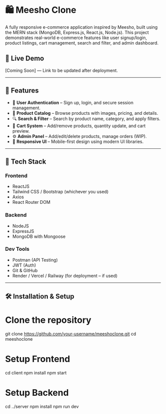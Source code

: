 # 🛍️ Meesho Clone

A fully responsive e-commerce application inspired by Meesho, built using the MERN stack (MongoDB, Express.js, React.js, Node.js). This project demonstrates real-world e-commerce features like user signup/login, product listings, cart management, search and filter, and admin dashboard.

## 🚀 Live Demo
[Coming Soon] — Link to be updated after deployment.

---

## 📌 Features

- 🔐 **User Authentication** – Sign up, login, and secure session management.
- 🛒 **Product Catalog** – Browse products with images, pricing, and details.
- 🔍 **Search & Filter** – Search by product name, category, and apply filters.
- 🧺 **Cart System** – Add/remove products, quantity update, and cart preview.
- ⚙️ **Admin Panel** – Add/edit/delete products, manage orders (WIP).
- 📱 **Responsive UI** – Mobile-first design using modern UI libraries.

---

## 🧱 Tech Stack

### Frontend
- ReactJS
- Tailwind CSS / Bootstrap (whichever you used)
- Axios
- React Router DOM

### Backend
- NodeJS
- ExpressJS
- MongoDB with Mongoose

### Dev Tools
- Postman (API Testing)
- JWT (Auth)
- Git & GitHub
- Render / Vercel / Railway (for deployment – if used)

---

## 🛠️ Installation & Setup

# Clone the repository
git clone https://github.com/your-username/meeshoclone.git
cd meeshoclone

# Setup Frontend
cd client
npm install
npm start

# Setup Backend
cd ../server
npm install
npm run dev
